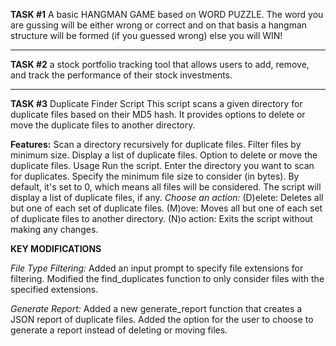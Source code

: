 **TASK #1**
A basic HANGMAN GAME based on WORD PUZZLE. The word you are gussing will be either wrong or correct and on that basis a hangman structure will be formed (if you guessed wrong) else you will WIN!

----------------------------------------------------------------------------------------------------------------------------------------------------------------

**TASK #2**
a stock portfolio tracking tool that allows users
to add, remove, and track the performance of their
stock investments.

----------------------------------------------------------------------------------------------------------------------------------------------------------------

**TASK #3**
Duplicate Finder Script
This script scans a given directory for duplicate files based on their MD5 hash. It provides options to delete or move the duplicate files to another directory.

**Features:**
Scan a directory recursively for duplicate files.
Filter files by minimum size.
Display a list of duplicate files.
Option to delete or move the duplicate files.
Usage
Run the script.
Enter the directory you want to scan for duplicates.
Specify the minimum file size to consider (in bytes). By default, it's set to 0, which means all files will be considered.
The script will display a list of duplicate files, if any.
_Choose an action:_
(D)elete: Deletes all but one of each set of duplicate files.
(M)ove: Moves all but one of each set of duplicate files to another directory.
(N)o action: Exits the script without making any changes.

**KEY MODIFICATIONS**

_File Type Filtering:_
Added an input prompt to specify file extensions for filtering. Modified the find_duplicates function to only consider files with the specified extensions.

_Generate Report:_
Added a new generate_report function that creates a JSON report of duplicate files. Added the option for the user to choose to generate a report instead of deleting or moving files.
